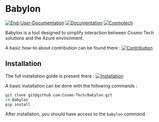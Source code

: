 # Babylon

[![End-User-Documentation](https://img.shields.io/badge/End_User_Documentation-%23121011.svg?style=for-the-badge&logo=github&logoColor=white)](https://cosmo-tech.github.io/Babylon-End-User-Doc/)
[![Documentation](https://img.shields.io/badge/Documentation-%23121011.svg?style=for-the-badge&logo=github&logoColor=white)](https://cosmo-tech.github.io/Babylon/)
[![Cosmotech](https://img.shields.io/badge/Cosmotech-ffb039?style=for-the-badge&logoColor=black)](https://cosmotech.com/)

Babylon is a tool designed to simplify interaction between Cosmo Tech solutions and the Azure environment.

A basic how-to about contribution can be found there : [![Contribution](https://img.shields.io/badge/Contribution-%23121011.svg?style=for-the-badge&logoColor=black)](https://cosmo-tech.github.io/Babylon/latest/contribute/)

## Installation

The full installation guide is present there : [![Installation](https://img.shields.io/badge/Installation-%23121011.svg?style=for-the-badge&logoColor=black)](https://cosmo-tech.github.io/Babylon/latest/installation/)

A basic installation can be done with the following commands :

```bash
git clone git@github.com:Cosmo-Tech/Babylon.git
cd Babylon
pip install .
```

After installation, you should have access to the `babylon` command.
